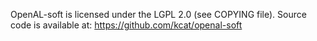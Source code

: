 OpenAL-soft is licensed under the LGPL 2.0 (see COPYING file).
Source code is available at: https://github.com/kcat/openal-soft

